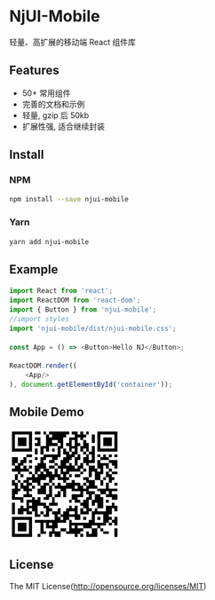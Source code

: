 # NjUI-Mobile

轻量、高扩展的移动端 React 组件库

## Features

+ 50+ 常用组件
+ 完善的文档和示例
+ 轻量, gzip 后 50kb
+ 扩展性强, 适合继续封装

## Install

### NPM

```bash
npm install --save njui-mobile
```

### Yarn
 
```bash
yarn add njui-mobile
```

## Example

```javascript
import React from 'react';
import ReactDOM from 'react-dom';
import { Button } from 'njui-mobile';
//import styles
import 'njui-mobile/dist/njui-mobile.css';

const App = () => <Button>Hello NJ</Button>;

ReactDOM.render((
    <App/>
), document.getElementById('container'));
```

## Mobile Demo

<img src="./assets/preview_code.png" style="width: 200px" />

## License

The MIT License(http://opensource.org/licenses/MIT)

